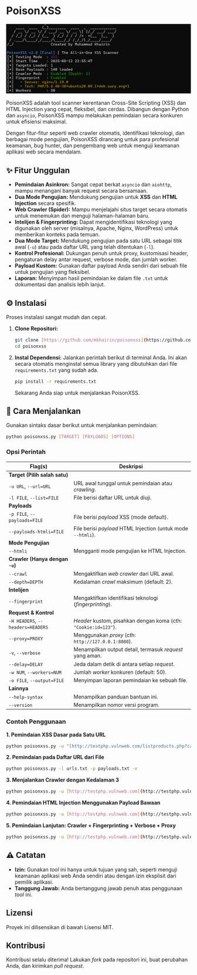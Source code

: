 # PoisonXSS

![PoisonXSS Banner](https://github.com/mkhairin/poisonxss/blob/main/img/banner2.png)

PoisonXSS adalah tool scanner kerentanan Cross-Site Scripting (XSS) dan HTML Injection yang cepat, fleksibel, dan cerdas. Dibangun dengan Python dan `asyncio`, PoisonXSS mampu melakukan pemindaian secara konkuren untuk efisiensi maksimal.

Dengan fitur-fitur seperti web crawler otomatis, identifikasi teknologi, dan berbagai mode pengujian, PoisonXSS dirancang untuk para profesional keamanan, bug hunter, dan pengembang web untuk menguji keamanan aplikasi web secara mendalam.

## ✨ Fitur Unggulan

- **Pemindaian Asinkron:** Sangat cepat berkat `asyncio` dan `aiohttp`, mampu menangani banyak request secara bersamaan.
- **Dua Mode Pengujian:** Mendukung pengujian untuk **XSS** dan **HTML Injection** secara spesifik.
- **Web Crawler (Spider):** Mampu menjelajahi situs target secara otomatis untuk menemukan dan menguji halaman-halaman baru.
- **Intelijen & Fingerprinting:** Dapat mengidentifikasi teknologi yang digunakan oleh server (misalnya, Apache, Nginx, WordPress) untuk memberikan konteks pada temuan.
- **Dua Mode Target:** Mendukung pengujian pada satu URL sebagai titik awal (`-u`) atau pada daftar URL yang telah ditentukan (`-l`).
- **Kontrol Profesional:** Dukungan penuh untuk proxy, kustomisasi header, pengaturan delay antar request, verbose mode, dan jumlah worker.
- **Payload Kustom:** Gunakan daftar payload Anda sendiri dari sebuah file untuk pengujian yang fleksibel.
- **Laporan:** Menyimpan hasil pemindaian ke dalam file `.txt` untuk dokumentasi dan analisis lebih lanjut.

## ⚙️ Instalasi

Proses instalasi sangat mudah dan cepat.

1.  **Clone Repositori:**
    ```bash
    git clone [https://github.com/mkhairin/poisonxss](https://github.com/mkhairin/poisonxss)
    cd poisonxss
    ```

2.  **Instal Dependensi:**
    Jalankan perintah berikut di terminal Anda. Ini akan secara otomatis menginstal semua library yang dibutuhkan dari file `requirements.txt` yang sudah ada.
    ```bash
    pip install -r requirements.txt
    ```
    Sekarang Anda siap untuk menjalankan PoisonXSS.

## 🚀 Cara Menjalankan

Gunakan sintaks dasar berikut untuk menjalankan pemindaian:
```bash
python poisonxss.py [TARGET] [PAYLOADS] [OPTIONS]
```

### Opsi Perintah

| Flag(s)                         | Deskripsi                                                        |
| ------------------------------- | ---------------------------------------------------------------- |
| **Target (Pilih salah satu)** |                                                                  |
| `-u URL`, `--url=URL`           | URL awal tunggal untuk pemindaian atau *crawling*.               |
| `-l FILE`, `--list=FILE`        | File berisi daftar URL untuk diuji.                              |
| **Payloads** |                                                                  |
| `-p FILE`, `--payloads=FILE`    | File berisi *payload* XSS (mode default).                        |
| `--payloads-htmli=FILE`         | File berisi *payload* HTML Injection (untuk mode `--htmli`).     |
| **Mode Pengujian** |                                                                  |
| `--htmli`                       | Mengganti mode pengujian ke HTML Injection.                      |
| **Crawler (Hanya dengan `-u`)** |                                                                  |
| `--crawl`                       | Mengaktifkan *web crawler* dari URL awal.                        |
| `--depth=DEPTH`                 | Kedalaman *crawl* maksimum (default: 2).                         |
| **Intelijen** |                                                                  |
| `--fingerprint`                 | Mengaktifkan identifikasi teknologi (*fingerprinting*).          |
| **Request & Kontrol** |                                                                  |
| `-H HEADERS`, `--headers=HEADERS` | *Header* kustom, pisahkan dengan koma (cth: `"Cookie:id=123"`).  |
| `--proxy=PROXY`                 | Menggunakan *proxy* (cth: `http://127.0.0.1:8080`).               |
| `-v`, `--verbose`               | Menampilkan output detail, termasuk *request* yang aman.         |
| `--delay=DELAY`                 | Jeda dalam detik di antara setiap *request*.                     |
| `-w NUM`, `--workers=NUM`       | Jumlah *worker* konkuren (default: 50).                          |
| `-o FILE`, `--output=FILE`      | Menyimpan laporan pemindaian ke sebuah file.                     |
| **Lainnya** |                                                                  |
| `--help-syntax`                 | Menampilkan panduan bantuan ini.                                 |
| `--version`                     | Menampilkan nomor versi program.                                 |

### Contoh Penggunaan

**1. Pemindaian XSS Dasar pada Satu URL**
```bash
python poisonxss.py -u "[http://testphp.vulnweb.com/listproducts.php?cat=1](http://testphp.vulnweb.com/listproducts.php?cat=1)" -p payloads.txt
```

**2. Pemindaian pada Daftar URL dari File**
```bash
python poisonxss.py -l urls.txt -p payloads.txt -v
```

**3. Menjalankan Crawler dengan Kedalaman 3**
```bash
python poisonxss.py -u [http://testphp.vulnweb.com](http://testphp.vulnweb.com) -p payloads.txt --crawl --depth 3
```

**4. Pemindaian HTML Injection Menggunakan Payload Bawaan**
```bash
python poisonxss.py -u [http://testphp.vulnweb.com](http://testphp.vulnweb.com) --htmli
```

**5. Pemindaian Lanjutan: Crawler + Fingerprinting + Verbose + Proxy**
```bash
python poisonxss.py -u [http://testphp.vulnweb.com](http://testphp.vulnweb.com) -p payloads.txt --crawl --fingerprint -v --proxy [http://127.0.0.1:8080](http://127.0.0.1:8080)
```

## ⚠️ Catatan

- **Izin:** Gunakan *tool* ini hanya untuk tujuan yang sah, seperti menguji keamanan aplikasi web Anda sendiri atau dengan izin eksplisit dari pemilik aplikasi.
- **Tanggung Jawab:** Anda bertanggung jawab penuh atas penggunaan *tool* ini.

## Lizensi

Proyek ini dilisensikan di bawah Lisensi MIT.

## Kontribusi

Kontribusi selalu diterima! Lakukan *fork* pada repositori ini, buat perubahan Anda, dan kirimkan *pull request*.

